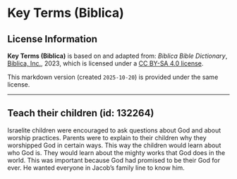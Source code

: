 # Key Terms (Biblica)

## License Information

**Key Terms (Biblica)** is based on and adapted from: _Biblica Bible Dictionary_, [Biblica, Inc.](https://www.biblica.com/), 2023, which is licensed under a [CC BY-SA 4.0 license](https://creativecommons.org/licenses/by-sa/4.0/legalcode.en).

This markdown version (created `2025-10-20`) is provided under the same license.



--------------------------------

## Teach their children (id: 132264)

Israelite children were encouraged to ask questions about God and about worship practices. Parents were to explain to their children why they worshipped God in certain ways. This way the children would learn about who God is. They would learn about the mighty works that God does in the world. This was important because God had promised to be their God for ever. He wanted everyone in Jacob’s family line to know him.


